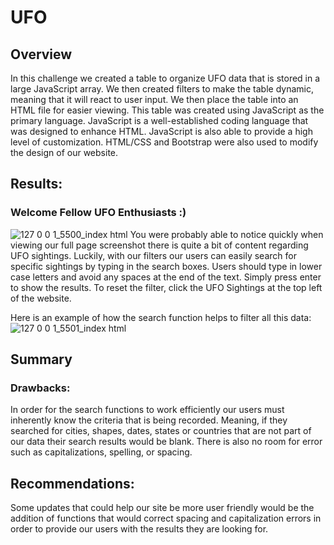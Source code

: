 # UFO

## Overview
In this challenge we created a table to organize UFO data that is stored in a large JavaScript array. We then created filters to make the table dynamic, meaning that it will react to user input. We then place the table into an HTML file for easier viewing. This table was created using JavaScript as the primary language. JavaScript is a well-established coding language that was designed to enhance HTML. JavaScript is also able to provide a high level of customization. HTML/CSS and Bootstrap were also used to modify the design of our website.

## Results:
### Welcome Fellow UFO Enthusiasts :)
![127 0 0 1_5500_index html](https://user-images.githubusercontent.com/110632671/200155630-d1cf1377-fa44-40d5-95ca-077bb20e9626.png)
You were probably able to notice quickly when viewing our full page screenshot there is quite a bit of content regarding UFO sightings. Luckily, with our filters our users can easily search for specific sightings by typing in the search boxes. Users should type in lower case letters and avoid any spaces at the end of the text. Simply press enter to show the results. To reset the filter, click the UFO Sightings at the top left of the website.

Here is an example of how the search function helps to filter all this data:
![127 0 0 1_5501_index html](https://user-images.githubusercontent.com/110632671/200155742-558f93f6-a413-44dd-a1f2-5f3896738844.png)

## Summary
### Drawbacks:
In order for the search functions to work efficiently our users must inherently know the criteria that is being recorded. Meaning, if they searched for cities, shapes, dates, states or countries that are not part of our data their search results would be blank. There is also no room for error such as capitalizations, spelling, or spacing. 

## Recommendations:
Some updates that could help our site be more user friendly would be the addition of functions that would correct spacing and capitalization errors in order to provide our users with the results they are looking for. 
